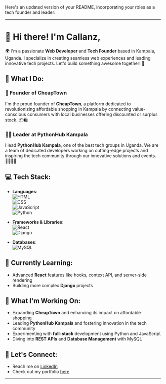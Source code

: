 Here's an updated version of your README, incorporating your roles as a tech founder and leader:

---

# 👋 Hi there! I'm Callanz,

🌍 I'm a passionate **Web Developer** and **Tech Founder** based in Kampala, Uganda. I specialize in creating seamless web experiences and leading innovative tech projects. Let's build something awesome together! 🚀

## 💼 What I Do:

### 🌟 **Founder of CheapTown**
I'm the proud founder of **CheapTown**, a platform dedicated to revolutionizing affordable shopping in Kampala by connecting value-conscious consumers with local businesses offering discounted or surplus stock. 📦🛍️

### 👨‍💻 **Leader at PythonHub Kampala**
I lead **PythonHub Kampala**, one of the best tech groups in Uganda. We are a team of dedicated developers working on cutting-edge projects and inspiring the tech community through our innovative solutions and events. 🧑‍💻👩‍💻

## 💻 Tech Stack:

- **Languages**:  
  ![HTML](https://img.shields.io/badge/HTML5-%23E34F26.svg?&style=flat-square&logo=html5&logoColor=white)  
  ![CSS](https://img.shields.io/badge/CSS3-%231572B6.svg?&style=flat-square&logo=css3&logoColor=white)  
  ![JavaScript](https://img.shields.io/badge/JavaScript-%23F7DF1E.svg?&style=flat-square&logo=javascript&logoColor=black)  
  ![Python](https://img.shields.io/badge/Python-%233776AB.svg?&style=flat-square&logo=python&logoColor=white)  

- **Frameworks & Libraries**:  
  ![React](https://img.shields.io/badge/React-%2361DAFB.svg?&style=flat-square&logo=react&logoColor=black)  
  ![Django](https://img.shields.io/badge/Django-%23092E20.svg?&style=flat-square&logo=django&logoColor=white)  

- **Databases**:  
  ![MySQL](https://img.shields.io/badge/MySQL-%2300f.svg?&style=flat-square&logo=mysql&logoColor=white)

## 🌱 Currently Learning:

- Advanced **React** features like hooks, context API, and server-side rendering
- Building more complex **Django** projects

## 🚀 What I'm Working On:

- Expanding **CheapTown** and enhancing its impact on affordable shopping
- Leading **PythonHub Kampala** and fostering innovation in the tech community
- Experimenting with **full-stack** development using Python and JavaScript
- Diving into **REST APIs** and **Database Management** with MySQL

## 💬 Let's Connect:

- Reach me on [LinkedIn](your-linkedin-profile)
- Check out my portfolio [here](your-portfolio-link)

---
